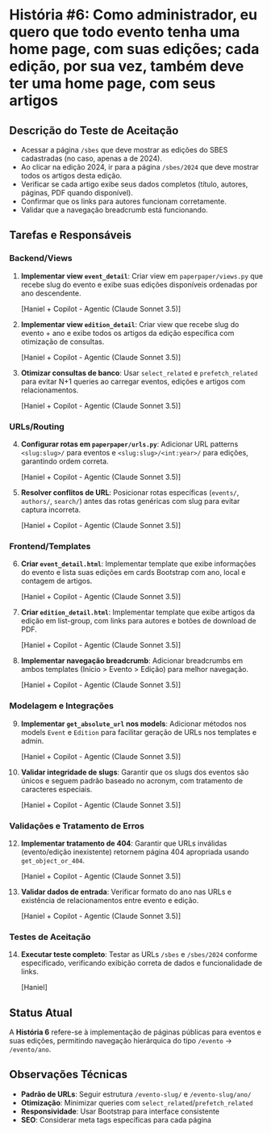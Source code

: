 # História #6: Como administrador, eu quero que todo evento tenha uma home page, com suas edições; cada edição, por sua vez, também deve ter uma home page, com seus artigos

## Descrição do Teste de Aceitação

- Acessar a página `/sbes` que deve mostrar as edições do SBES cadastradas (no caso, apenas a de 2024). 
- Ao clicar na edição 2024, ir para a página `/sbes/2024` que deve mostrar todos os artigos desta edição.
- Verificar se cada artigo exibe seus dados completos (título, autores, páginas, PDF quando disponível).
- Confirmar que os links para autores funcionam corretamente.
- Validar que a navegação breadcrumb está funcionando.

## Tarefas e Responsáveis

### Backend/Views
1. **Implementar view `event_detail`**: Criar view em `paperpaper/views.py` que recebe slug do evento e exibe suas edições disponíveis ordenadas por ano descendente.

    [Haniel + Copilot - Agentic (Claude Sonnet 3.5)]

2. **Implementar view `edition_detail`**: Criar view que recebe slug do evento + ano e exibe todos os artigos da edição específica com otimização de consultas.

    [Haniel + Copilot - Agentic (Claude Sonnet 3.5)]

3. **Otimizar consultas de banco**: Usar `select_related` e `prefetch_related` para evitar N+1 queries ao carregar eventos, edições e artigos com relacionamentos.

    [Haniel + Copilot - Agentic (Claude Sonnet 3.5)]

### URLs/Routing
4. **Configurar rotas em `paperpaper/urls.py`**: Adicionar URL patterns `<slug:slug>/` para eventos e `<slug:slug>/<int:year>/` para edições, garantindo ordem correta.

    [Haniel + Copilot - Agentic (Claude Sonnet 3.5)]

5. **Resolver conflitos de URL**: Posicionar rotas específicas (`events/`, `authors/`, `search/`) antes das rotas genéricas com slug para evitar captura incorreta.

    [Haniel + Copilot - Agentic (Claude Sonnet 3.5)]

### Frontend/Templates
6. **Criar `event_detail.html`**: Implementar template que exibe informações do evento e lista suas edições em cards Bootstrap com ano, local e contagem de artigos.

    [Haniel + Copilot - Agentic (Claude Sonnet 3.5)]

7. **Criar `edition_detail.html`**: Implementar template que exibe artigos da edição em list-group, com links para autores e botões de download de PDF.

    [Haniel + Copilot - Agentic (Claude Sonnet 3.5)]

8. **Implementar navegação breadcrumb**: Adicionar breadcrumbs em ambos templates (Início > Evento > Edição) para melhor navegação.

    [Haniel + Copilot - Agentic (Claude Sonnet 3.5)]

### Modelagem e Integrações
9. **Implementar `get_absolute_url` nos models**: Adicionar métodos nos models `Event` e `Edition` para facilitar geração de URLs nos templates e admin.

    [Haniel + Copilot - Agentic (Claude Sonnet 3.5)]

10. **Validar integridade de slugs**: Garantir que os slugs dos eventos são únicos e seguem padrão baseado no acronym, com tratamento de caracteres especiais.

    [Haniel + Copilot - Agentic (Claude Sonnet 3.5)]

### Validações e Tratamento de Erros
12. **Implementar tratamento de 404**: Garantir que URLs inválidas (evento/edição inexistente) retornem página 404 apropriada usando `get_object_or_404`.

    [Haniel + Copilot - Agentic (Claude Sonnet 3.5)]

13. **Validar dados de entrada**: Verificar formato do ano nas URLs e existência de relacionamentos entre evento e edição.

    [Haniel + Copilot - Agentic (Claude Sonnet 3.5)]

### Testes de Aceitação
14. **Executar teste completo**: Testar as URLs `/sbes` e `/sbes/2024` conforme especificado, verificando exibição correta de dados e funcionalidade de links.

    [Haniel]

## Status Atual

A **História 6** refere-se à implementação de páginas públicas para eventos e suas edições, permitindo navegação hierárquica do tipo `/evento` → `/evento/ano`.

## Observações Técnicas

- **Padrão de URLs**: Seguir estrutura `/evento-slug/` e `/evento-slug/ano/`
- **Otimização**: Minimizar queries com `select_related`/`prefetch_related`
- **Responsividade**: Usar Bootstrap para interface consistente
- **SEO**: Considerar meta tags específicas para cada página